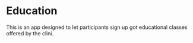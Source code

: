 # Education
This is an app designed to let participants sign up got educational classes offered by the clini.
